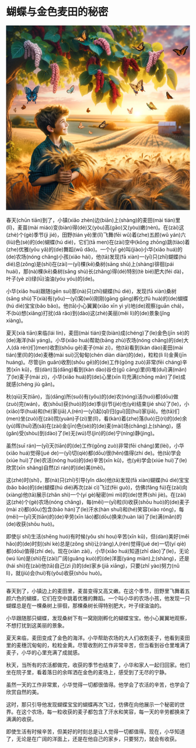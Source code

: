 
# 蝴蝶与金色麦田的秘密

![](story-img/识字-04-01.png)

春天(chūn tiān)到了，小镇(xiǎo zhèn)边(biān)上(shàng)的麦田(mài tián)里(lǐ)，麦苗(mài miáo)变(biàn)得(dé)又(yòu)高(gāo)又(yòu)嫩(nèn)。在(zài)这(zhè)个(gè)季节(jì jié)，田野(tián yě)里(lǐ)飞舞(fēi wǔ)着(zhe)五颜(wǔ yán)六(liù)色(sè)的(de)蝴蝶(hú dié)，它们(tā men)在(zài)空中(kōng zhōng)跳(tiào)着(zhe)优雅(yōu yǎ)的(de)舞蹈(wǔ dǎo)。一个(yī gè)叫(jiào)小华(xiǎo huá)的(de)农场(nóng chǎng)小孩(xiǎo hái)，他(tā)发现(fā xiàn)一(yī)只(zhī)蝴蝶(hú dié)总(zǒng)是(shì)在(zài)一(yī)棵(kē)桑树(sāng shù)上(shàng)徘徊(pái huái)，那(nà)棵(kē)桑树(sāng shù)长(zhǎng)得(dé)特别(tè bié)肥大(féi dà)，叶子(yè zi)绿(lǜ)油油(yóu yóu)的(de)。

小华(xiǎo huá)跟随(gēn suí)那(nà)只(zhī)蝴蝶(hú dié)，发现(fā xiàn)桑树(sāng shù)下(xià)有(yǒu)一(yī)窝(wō)刚刚(gāng gāng)孵化(fū huà)的(de)蝴蝶(hú dié)宝宝(bǎo bǎo)。他(tā)小心翼翼(xiǎo xīn yì yì)地(de)观察(guān chá)，不(bù)想(xiǎng)打扰(dǎ rǎo)到(dào)这(zhè)美丽(měi lì)的(de)景象(jǐng xiàng)。

夏天(xià tiān)来临(lái lín)，麦田(mài tián)变(biàn)成(chéng)了(le)金色(jīn sè)的(de)海洋(hǎi yáng)。小华(xiǎo huá)帮助(bāng zhù)农场(nóng chǎng)的(de)大人(dà rén)们(men)收割(shōu gē)麦子(mài zi)，他(tā)看到(kàn dào)麦田(mài tián)里(lǐ)的(de)麦穗(mài suì)沉甸甸(chén diàn diàn)的(de)，粒粒(lì lì)金黄(jīn huáng)。尽管(jǐn guǎn)收割(shōu gē)的(de)工作(gōng zuò)非常(fēi cháng)辛苦(xīn kǔ)，但(dàn)当(dāng)看到(kàn dào)谷仓(gǔ cāng)里(lǐ)堆(duī)满(mǎn)了(le)麦子(mài zi)，小华(xiǎo huá)的(de)心里(xīn lǐ)充满(chōng mǎn)了(le)成就感(chéng jiù gǎn)。

秋(qiū)天(tiān)，当(dāng)所(suǒ)有(yǒu)的(de)农(nóng)活(huó)都(dōu)做(zuò)完(wán)，收(shōu)获(huò)的(de)季(jì)节(jié)也(yě)结束(jié shù)了(le)，小(xiǎo)华(huá)和(hé)家(jiā)人(rén)一(yī)起(qǐ)归(guī)回(huí)家(jiā)。他(tā)们(men)坐(zuò)在(zài)院(yuàn)子(zi)里(lǐ)，看(kàn)着(zhe)落(luò)日(rì)的(de)余(yú)晖(huī)洒(sǎ)在(zài)金(jīn)色(sè)的(de)麦(mài)场(chǎng)上(shàng)，感(gǎn)受(shòu)到(dào)了(le)无(wú)尽(jìn)的(de)宁(níng)静(jìng)。

虽然(suī rán)一(yī)天(tiān)的(de)工作(gōng zuò)非常(fēi cháng)累(lèi)，小华(xiǎo huá)觉得(jué de)一(yī)切(qiè)都(dōu)很(hěn)值得(zhí de)。他(tā)学会(xiúe huì)了(le)农活(nóng huó)的(de)辛苦(xīn kǔ)，也(yě)学会(xiúe huì)了(le)欣赏(xīn shǎng)自然(zì rán)的(de)美(měi)。

这(zhè)时(shí)，那(nà)只(zhī)引导(yǐn dǎo)他(tā)发现(fā xiàn)蝴蝶(hú dié)宝宝(bǎo bǎo)的(de)蝴蝶(hú dié)再次(zài cì)飞过(fēi guò)，仿佛(fǎng fú)在(zài)向(xiàng)他(tā)展示(zhǎn shì)一个(yí gè)秘密(mì mì)的(de)世界(shì jiè)。在(zài)这(zhè)个(gè)农场(nóng chǎng)，每(měi)一(yī)粒(lì)收获(shōu huò)的(de)麦子(mài zi)都(dōu)包含(bāo hán)了(le)汗水(hàn shuǐ)和(hé)笑容(xiào róng)，每(měi)一(yī)天(tiān)的(de)辛劳(xīn láo)都(dōu)换来(huàn lái)了(le)满(mǎn)的(de)收获(shōu huò)。

即使(jí shǐ)生活(shēng huó)有时候(yǒu shí hou)辛苦(xīn kǔ)，但(dàn)美好(měi hǎo)的(de)时刻(shí kè)总是(zǒng shì)让(ràng)人(rén)觉得(jué de)一切(yí qiè)都(dōu)值得(zhí de)。现在(xiàn zài)，小华(xiǎo huá)知道(zhī dào)了(le)，无论(wú lùn)是(shì)在(zài)广阔(guǎng kuò)的(de)洋面(yáng miàn)上(shàng)，还是(hái shì)在(zài)他(tā)自己(zì jǐ)的(de)家乡(jiā xiāng)，只要(zhǐ yào)努力(nǔ lì)，就(jiù)会(huì)有(yǒu)收获(shōu huò)。

---

春天到了，小镇边上的麦田里，麦苗变得又高又嫩。在这个季节，田野里飞舞着五颜六色的蝴蝶，它们在空中跳着优雅的舞蹈。一个叫小华的农场小孩，他发现一只蝴蝶总是在一棵桑树上徘徊，那棵桑树长得特别肥大，叶子绿油油的。

小华跟随那只蝴蝶，发现桑树下有一窝刚刚孵化的蝴蝶宝宝。他小心翼翼地观察，不想打扰到这美丽的景象。

夏天来临，麦田变成了金色的海洋。小华帮助农场的大人们收割麦子，他看到麦田里的麦穗沉甸甸的，粒粒金黄。尽管收割的工作非常辛苦，但当看到谷仓里堆满了麦子，小华的心里充满了成就感。

秋天，当所有的农活都做完，收获的季节也结束了，小华和家人一起归回家。他们坐在院子里，看着落日的余晖洒在金色的麦场上，感受到了无尽的宁静。

虽然一天的工作非常累，小华觉得一切都很值得。他学会了农活的辛苦，也学会了欣赏自然的美。

这时，那只引导他发现蝴蝶宝宝的蝴蝶再次飞过，仿佛在向他展示一个秘密的世界。在这个农场，每一粒收获的麦子都包含了汗水和笑容，每一天的辛劳都换来了满满的收获。

即使生活有时候辛苦，但美好的时刻总是让人觉得一切都值得。现在，小华知道了，无论是在广阔的洋面上，还是在他自己的家乡，只要努力，就会有收获。


